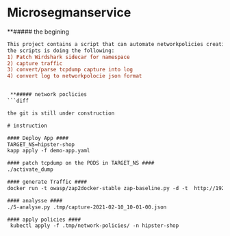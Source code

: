 #  Microsegmanservice

 **##### the begining 
```diff
This project contains a script that can automate networkpolicies creation based on the application traffic.
the scripts is doing the following: 
1) Patch Wirdshark sidecar for namespace
2) capture traffic
3) convert/parse tcpdump capture into log
4) convert log to networkpolocie json format


 **##### network poclicies
```diff

the git is still under construction

# instruction

#### Deploy App ####
TARGET_NS=hipster-shop
kapp apply -f demo-app.yaml

#### patch tcpdump on the PODS in TARGET_NS ####
./activate_dump 

#### generate Traffic ####
docker run -t owasp/zap2docker-stable zap-baseline.py -d -t  http://192.168.1.26

#### analysse ####
./5-analyse.py .tmp/capture-2021-02-10_10-01-00.json 

#### apply policies ####
 kubectl apply -f .tmp/network-policies/ -n hipster-shop
